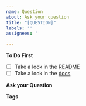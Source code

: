 ```yaml
---
name: Question
about: Ask your question
title: "[QUESTION]"
labels: ''
assignees: ''

---
```


**To Do First**
- [ ] Take a look in the [README](https://github.com/Luehang/react-native-masonry-list/blob/master/README.md)
- [ ] Take a look in the [docs](https://luehangs.site/lue_hang/projects/react-native-masonry-list)

**Ask your Question**
<!--ask your question-->

**Tags**
<!--add some related tags to your question-->
